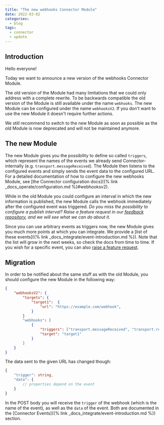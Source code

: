 ```yaml
---
title: "The new webhooks Connector Module"
date: 2022-03-02
categories:
  - blog
tags:
  - connector
  - update
---
```


## Introduction

Hello everyone!

Today we want to announce a new version of the webhooks Connector Module.

The old version of the Module had many limitations that we could only address with a complete rewrite. To be backwards compatible the old version of the Module is still available under the name `webhooks`.
The new Module can be configured under the name `webhooksV2`.
If you don't want to use the new Module it doesn't require further actions.

We still recommend to switch to the new Module as soon as possible as the old Module is now deprecated and will not be maintained anymore.

## The new Module

The new Module gives you the possibility to define so called `triggers`, which represent the names of the events we already send Connector-internally (e.g. `transport.messageReceived`). The Module then listens to the configured events and simply sends the event data to the configured URL. For a detailed documentation of how to configure the new webhooks Module, see [the Connector configuration docs]({% link _docs_operate/configuration.md %}#webhooksv2).

While in the old Module you could configure an interval in which the new information is published, the new Module calls the webhook immediately after the configured event was triggered.
_Do you miss the possibility to configure a publish interval? Raise a feature request in our [feedback repository](https://github.com/nmshd/feedback/issues/new/choose), and we will see what we can do about it._

Since you can use arbitrary events as triggers now, the new Module gives you much more points at which you can integrate. We provide a [list of these events]({% link _docs_integrate/event-introduction.md %}). Note that the list will grow in the next weeks, so check the docs from time to time. If you wish for a specific event, you can also [raise a feature request](https://github.com/nmshd/feedback/issues/new/choose).

## Migration

In order to be notified about the same stuff as with the old Module, you should configure the new Module in the following way:

```json
{
    "webhooksV2": {
        "targets": {
            "target1":  {
                "url": "https://example.com/webhook",
            }
        }
        "webhooks": [
            {
                "triggers": ["transport.messageReceived", "transport.relationshipChanged"],
                "target": "target1"
            }
        ]
    }
}
```

The data sent to the given URL has changed though:

```ts
{
    "trigger": string,
    "data": {
        // properties depend on the event
    }
}
```

In the POST body you will receive the `trigger` of the webhook (which is the name of the event), as well as the `data` of the event. Both are documented in the [Connector Events]({% link _docs_integrate/event-introduction.md %}) section.
